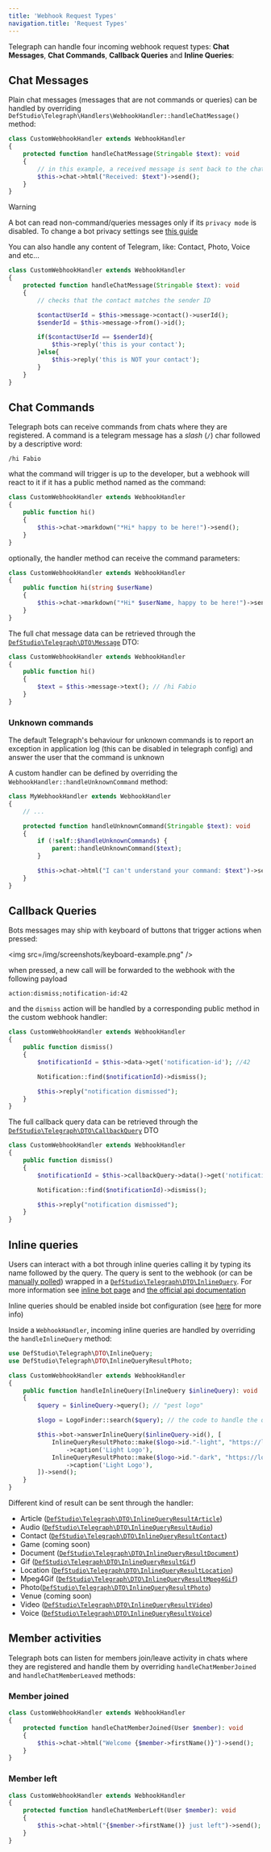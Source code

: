 ```yaml
---
title: 'Webhook Request Types'
navigation.title: 'Request Types'
---
```



Telegraph can handle four incoming webhook request types: **Chat Messages**,  **Chat Commands**, **Callback Queries** and **Inline Queries**:

## Chat Messages

Plain chat messages (messages that are not commands or queries) can be handled by overriding `DefStudio\Telegraph\Handlers\WebhookHandler::handleChatMessage()` method:

```php
class CustomWebhookHandler extends WebhookHandler
{
    protected function handleChatMessage(Stringable $text): void
    {
        // in this example, a received message is sent back to the chat
        $this->chat->html("Received: $text")->send();
    }
}
```

> [!WARNING]
> A bot can read non-command/queries messages only if its `privacy mode` is disabled. To change a bot privacy settings see [this guide](quickstart/new-bot#privacy)


You can also handle any content of Telegram, like: Contact, Photo, Voice and etc...

```php
class CustomWebhookHandler extends WebhookHandler
{
    protected function handleChatMessage(Stringable $text): void
    {
        // checks that the contact matches the sender ID

        $contactUserId = $this->message->contact()->userId();
        $senderId = $this->message->from()->id();

        if($contactUserId == $senderId){
            $this->reply('this is your contact');
        }else{
            $this->reply('this is NOT your contact');  
        }
    }
}
```


## Chat Commands

Telegraph bots can receive commands from chats where they are registered. A command is a telegram message has a _slash_ (`/`) char followed by a descriptive word:

```
/hi Fabio
```

what the command will trigger is up to the developer, but a webhook will react to it if it has a public method named as the command:

```php
class CustomWebhookHandler extends WebhookHandler
{
    public function hi()
    {
        $this->chat->markdown("*Hi* happy to be here!")->send();
    }
}
```

optionally, the handler method can receive the command parameters:

```php
class CustomWebhookHandler extends WebhookHandler
{
    public function hi(string $userName)
    {
        $this->chat->markdown("*Hi* $userName, happy to be here!")->send();
    }
}
```

The full chat message data can be retrieved through the [`DefStudio\Telegraph\DTO\Message`](/features/dto#message) DTO:

```php
class CustomWebhookHandler extends WebhookHandler
{
    public function hi()
    {
        $text = $this->message->text(); // /hi Fabio
    }
}
```


### Unknown commands

The default Telegraph's behaviour for unknown commands is to report an exception in application log (this can be disabled in telegraph config) and
answer the user that the command is unknown

A custom handler can be defined by overriding the `WebhookHandler::handleUnknownCommand` method:

```php
class MyWebhookHandler extends WebhookHandler
{
    // ... 

    protected function handleUnknownCommand(Stringable $text): void
    {
        if (!self::$handleUnknownCommands) {
            parent::handleUnknownCommand($text);
        }

        $this->chat->html("I can't understand your command: $text")->send();
    }
}
```

## Callback Queries

Bots messages may ship with keyboard of buttons that trigger actions when pressed:

<img src=/img/screenshots/keyboard-example.png" />

when pressed, a new call will be forwarded to the webhook with the following payload

```
action:dismiss;notification-id:42
```

and the `dismiss` action will be handled by a corresponding public method in the custom webhook handler:

```php
class CustomWebhookHandler extends WebhookHandler
{
    public function dismiss()
    {
        $notificationId = $this->data->get('notification-id'); //42

        Notification::find($notificationId)->dismiss();

        $this->reply("notification dismissed");
    }
}
```

The full callback query data can be retrieved through the [`DefStudio\Telegraph\DTO\CallbackQuery`](/features/dto#callback-query) DTO

```php
class CustomWebhookHandler extends WebhookHandler
{
    public function dismiss()
    {
        $notificationId = $this->callbackQuery->data()->get('notification-id'); //42

        Notification::find($notificationId)->dismiss();

        $this->reply("notification dismissed");
    }
}
```

## Inline queries

Users can interact with a bot through inline queries calling it by typing its name followed by the query. The query is sent to the webhook (or can be [manually polled](/webhooks/manual-polling)) wrapped in a [`DefStudio\Telegraph\DTO\InlineQuery`](/features/dto#inline-query). For more information see [inline bot page](https://core.telegram.org/bots/inline) and [the official api documentation](https://core.telegram.org/bots/api#inline-mode)

<alert type="alert">Inline queries should be enabled inside bot configuration (see [here](https://core.telegram.org/bots/inline) for more info)</alert>

Inside a `WebhookHandler`, incoming inline queries are handled by overriding the `handleInlineQuery` method:

```php
use DefStudio\Telegraph\DTO\InlineQuery;
use DefStudio\Telegraph\DTO\InlineQueryResultPhoto;

class CustomWebhookHandler extends WebhookHandler
{
    public function handleInlineQuery(InlineQuery $inlineQuery): void
    {
        $query = $inlineQuery->query(); // "pest logo"

        $logo = LogoFinder::search($query); // the code to handle the query. just an example here

        $this->bot->answerInlineQuery($inlineQuery->id(), [
            InlineQueryResultPhoto::make($logo->id."-light", "https://logofinder.dev/$logo->id/light.jpg", "https://logofinder.dev/$logo->id/light/thumb.jpg")
                ->caption('Light Logo'),
            InlineQueryResultPhoto::make($logo->id."-dark", "https://logofinder.dev/$logo->id/dark.jpg", "https://logofinder.dev/$logo->id/dark/thumb.jpg")
                ->caption('Light Logo'),
        ])->send();
    }
}
```

Different kind of result can be sent through the handler:

- Article ([`DefStudio\Telegraph\DTO\InlineQueryResultArticle`](/features/dto#inline-query-result-article))
- Audio ([`DefStudio\Telegraph\DTO\InlineQueryResultAudio`](/features/dto#inline-query-result-audio))
- Contact ([`DefStudio\Telegraph\DTO\InlineQueryResultContact`](/features/dto#inline-query-result-contact))
- Game (coming soon)
- Document ([`DefStudio\Telegraph\DTO\InlineQueryResultDocument`](/features/dto#inline-query-result-document))
- Gif ([`DefStudio\Telegraph\DTO\InlineQueryResultGif`](/features/dto#inline-query-result-gif))
- Location ([`DefStudio\Telegraph\DTO\InlineQueryResultLocation`](/features/dto#inline-query-result-location))
- Mpeg4Gif ([`DefStudio\Telegraph\DTO\InlineQueryResultMpeg4Gif`](/features/dto#inline-query-result-Mpeg4Gif))
- Photo([`DefStudio\Telegraph\DTO\InlineQueryResultPhoto`](/features/dto#inline-query-result-photo))
- Venue (coming soon)
- Video ([`DefStudio\Telegraph\DTO\InlineQueryResultVideo`](/features/dto#inline-query-result-video))
- Voice ([`DefStudio\Telegraph\DTO\InlineQueryResultVoice`](/features/dto#inline-query-result-voice))


## Member activities

Telegraph bots can listen for members join/leave activity in chats where they are registered and handle them by overriding `handleChatMemberJoined` and `handleChatMemberLeaved` methods:

### Member joined

```php
class CustomWebhookHandler extends WebhookHandler
{
    protected function handleChatMemberJoined(User $member): void
    {
        $this->chat->html("Welcome {$member->firstName()}")->send();
    }
}
```

### Member left

```php
class CustomWebhookHandler extends WebhookHandler
{
    protected function handleChatMemberLeft(User $member): void
    {
        $this->chat->html("{$member->firstName()} just left")->send();
    }
}
```
